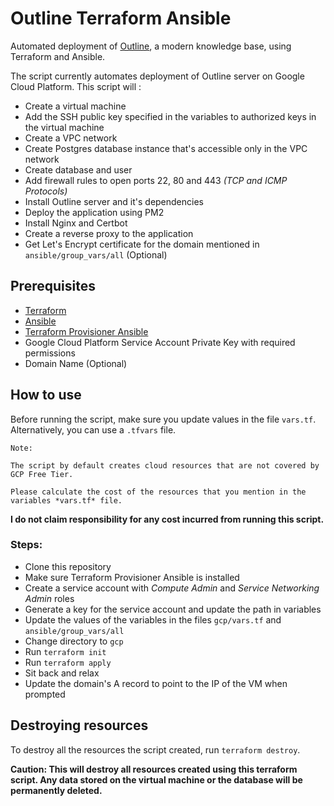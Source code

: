 # Outline Terraform Ansible

Automated deployment of [Outline](https://github.com/outline/outline), a modern knowledge base, using Terraform and Ansible.

The script currently automates deployment of Outline server on Google Cloud Platform. This script will :

- Create a virtual machine
- Add the SSH public key specified in the variables to authorized keys in the virtual machine
- Create a VPC network
- Create Postgres database instance that's accessible only in the VPC network
- Create database and user
- Add firewall rules to open ports 22, 80 and 443 *(TCP and ICMP Protocols)*
- Install Outline server and it's dependencies
- Deploy the application using PM2
- Install Nginx and Certbot
- Create a reverse proxy to the application
- Get Let's Encrypt certificate for the domain mentioned in `ansible/group_vars/all` (Optional)

## Prerequisites

- [Terraform](https://learn.hashicorp.com/tutorials/terraform/install-cli)
- [Ansible](https://docs.ansible.com/ansible/latest/installation_guide/intro_installation.html)
- [Terraform Provisioner Ansible](https://github.com/radekg/terraform-provisioner-ansible)
- Google Cloud Platform Service Account Private Key with required permissions
- Domain Name (Optional)

## How to use

Before running the script, make sure you update values in the file `vars.tf`. Alternatively, you can use a `.tfvars` file.

    Note:

    The script by default creates cloud resources that are not covered by GCP Free Tier.
    
    Please calculate the cost of the resources that you mention in the variables *vars.tf* file.
    
**I do not claim responsibility for any cost incurred from running this script.**

### Steps:

- Clone this repository
- Make sure Terraform Provisioner Ansible is installed
- Create a service account with *Compute Admin* and *Service Networking Admin* roles
- Generate a key for the service account and update the path in variables
- Update the values of the variables in the files `gcp/vars.tf` and `ansible/group_vars/all`
- Change directory to `gcp`
- Run `terraform init`
- Run `terraform apply`
- Sit back and relax
- Update the domain's A record to point to the IP of the VM when prompted

## Destroying resources

To destroy all the resources the script created, run `terraform destroy`.

**Caution: This will destroy all resources created using this terraform script. Any data stored on the virtual machine or the database will be permanently deleted.**
